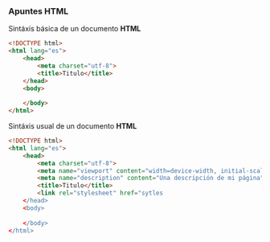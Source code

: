 
### Apuntes HTML

Sintáxis básica de un documento **HTML**
```html
<!DOCTYPE html>
<html lang="es">
	<head>
		<meta charset="utf-8">
		<title>Titulo</title>
	</head>
	<body>
	
	</body>
</html>
```

Sintáxis usual de un documento **HTML**
```html
<!DOCTYPE html>
<html lang="es">
	<head>
		<meta charset="utf-8">
		<meta name="viewport" content="width=device-width, initial-scale=1.0">
		<meta name="description" content="Una descripción de mi página">
		<title>Titulo</title>
		<link rel="stylesheet" href="sytles
	</head>
	<body>
	
	</body>
</html>
```
<!--stackedit_data:
eyJoaXN0b3J5IjpbLTI3NDI0NDQwNiwtMTg1NTEzNTAxNiwtMT
YwNDUxNjM5N119
-->